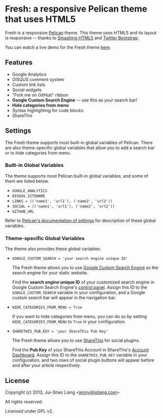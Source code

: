 # Fresh: a responsive Pelican theme that uses HTML5

Fresh is a responsive [Pelican](http://getpelican.com) theme.
This theme uses HTML5 and its layout is responsive -- thanks to [Smashing HTML5](http://coding.smashingmagazine.com/2009/08/04/designing-a-html-5-layout-from-scratch/) and [Twitter Bootstrap](http://twitter.github.com/bootstrap/).

You can watch a live demo for the Fresh theme [here](http://jsliang.com/pelican-fresh-demo/blog/).

## Features

*   Google Analytics
*   DISQUS comment system
*   Custom link lists
*   Social widgets
*   "Fork me on GitHub" ribbon
*   **Google Custom Search Engine** -- use this as your search bar!
*   **Hide categories from menu**
*   Syntax highlighting for code blocks
*   ShareThis

## Settings

The Fresh theme supports most built-in global variables of Pelican. There are also theme-specific global variables that allow you to add a search bar or to hide categories from menu.

### Built-in Global Variables

The theme supports most Pelican built-in global variables, and some of them are listed below.

*   `GOOGLE_ANALYTICS`
*   `DISQUS_SITENAME`
*   `LINKS = (('name1', 'url1'), ('name2', 'url2'))`
*   `SOCIAL = (('name1', 'url1'), ('name2', 'url2'))`
*   `GITHUB_URL`

Refer to [Pelican's documentation of settings](http://docs.getpelican.com/en/latest/settings.html) for description of these global variables.

### Theme-specific Global Variables

The theme also provides these global variables:

*   `GOOGLE_CUSTOM_SEARCH = 'your search engine unique ID'`

    The Fresh theme allows you to use [Google Custom Search Engine](http://www.google.com/cse/) as the search engine for your static website.

    Find the **search engine unique ID** of your customized search engine in Google Custom Search Engine's [control panel](http://www.google.com/cse/manage/all).
    Assign this ID to the `GOOGLE_CUSTOM_SEARCH` variable in your configuration, and a Google custom search bar will appear in the navigation bar.

*   `HIDE_CATEGORIES_FROM_MENU = True`

    If you want to hide categories from menu, you can do so by setting `HIDE_CATEGORIES_FROM_MENU` to `True` in your configuration.

*   `SHARETHIS_PUB_KEY = 'your ShareThis Pub Key'`

    The Fresh theme allows you to use [ShareThis](http://www.sharethis.com/) for social plugins.

    Find the **Pub Key** of your ShareThis Account in ShareThis's [Account Dashboard](http://www.sharethis.com/account/). Assign this ID to the `SHARETHIS_PUB_KEY` variable in your configuration, and two rows of social plugin buttons will appear before and after your article respectively.


## License

Copyright (c) 2013, Jui-Shan Liang &lt;jenny@jsliang.com&gt;

All rights reserved.

Licensed under GPL v2.
